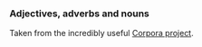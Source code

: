 ### Adjectives, adverbs and nouns

Taken from the incredibly useful [Corpora project](https://github.com/dariusk/corpora).
